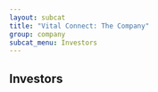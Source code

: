 ```yaml
---
layout: subcat
title: "Vital Connect: The Company"
group: company
subcat_menu: Investors
---
```

Investors
----------
